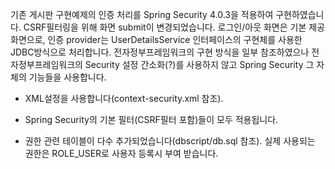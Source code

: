 기존 게시판 구현예제의 인증 처리를 Spring Security 4.0.3을 적용하여 구현하였습니다. CSRF필터링을 위해 화면 submit이 변경되었습니다. 
로그인/아웃 화면은 기본 제공 화면으로, 인증 provider는 UserDetailsService 인터페이스의 구현체를 사용한 JDBC방식으로 처리합니다. 전자정부프레임워크의 구현 방식을 일부 참조하였으나 전자정부프레임워크의 Security 설정 간소화(?)를 사용하지 않고 Spring Security 그 자체의 기능들을 사용합니다.

* XML설정을 사용합니다(context-security.xml 참조).

* Spring Security의 기본 필터(CSRF필터 포함)들이 모두 적용됩니다.

* 권한 관련 테이블이 다수 추가되었습니다(dbscript/db.sql 참조). 실제 사용되는 권한은 ROLE_USER로 사용자 등록시 부여 받습니다.



 
